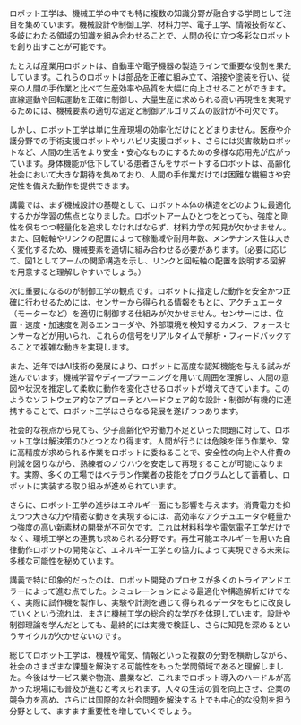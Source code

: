 ロボット工学は、機械工学の中でも特に複数の知識分野が融合する学問として注目を集めています。機械設計や制御工学、材料力学、電子工学、情報技術など、多岐にわたる領域の知識を組み合わせることで、人間の役に立つ多彩なロボットを創り出すことが可能です。

たとえば産業用ロボットは、自動車や電子機器の製造ラインで重要な役割を果たしています。これらのロボットは部品を正確に組み立て、溶接や塗装を行い、従来の人間の手作業と比べて生産効率や品質を大幅に向上させることができます。直線運動や回転運動を正確に制御し、大量生産に求められる高い再現性を実現するためには、機械要素の適切な選定と制御アルゴリズムの設計が不可欠です。

しかし、ロボット工学は単に生産現場の効率化だけにとどまりません。医療や介護分野での手術支援ロボットやリハビリ支援ロボット、さらには災害救助ロボットなど、人間の生活をより安全・安心なものにするための多様な応用先が広がっています。身体機能が低下している患者さんをサポートするロボットは、高齢化社会において大きな期待を集めており、人間の手作業だけでは困難な繊細さや安定性を備えた動作を提供できます。

講義では、まず機械設計の基礎として、ロボット本体の構造をどのように最適化するかが学習の焦点となりました。ロボットアームひとつをとっても、強度と剛性を保ちつつ軽量化を追求しなければならず、材料力学の知見が欠かせません。また、回転軸やリンクの配置によって稼働域や耐用年数、メンテナンス性は大きく変化するため、機械要素を適切に組み合わせる必要があります。（必要に応じて、図1としてアームの関節構造を示し、リンクと回転軸の配置を説明する図解を用意すると理解しやすいでしょう。）

次に重要になるのが制御工学の観点です。ロボットに指定した動作を安全かつ正確に行わせるためには、センサーから得られる情報をもとに、アクチュエータ（モーターなど）を適切に制御する仕組みが欠かせません。センサーには、位置・速度・加速度を測るエンコーダや、外部環境を検知するカメラ、フォースセンサーなどが用いられ、これらの信号をリアルタイムで解析・フィードバックすることで複雑な動きを実現します。

また、近年ではAI技術の発展により、ロボットに高度な認知機能を与える試みが進んでいます。機械学習やディープラーニングを用いて周囲を理解し、人間の意図や状況を推定して柔軟に動作を変化させるロボットが増えてきています。このようなソフトウェア的なアプローチとハードウェア的な設計・制御が有機的に連携することで、ロボット工学はさらなる発展を遂げつつあります。

社会的な視点から見ても、少子高齢化や労働力不足といった問題に対して、ロボット工学は解決策のひとつとなり得ます。人間が行うには危険を伴う作業や、常に高精度が求められる作業をロボットに委ねることで、安全性の向上や人件費の削減を図りながら、熟練者のノウハウを安定して再現することが可能になります。実際、多くの工場ではベテラン作業者の技能をプログラムとして蓄積し、ロボットに実装する取り組みが進められています。

さらに、ロボット工学の進歩はエネルギー面にも影響を与えます。消費電力を抑えつつ大きな力や精密な動きを実現するには、高効率なアクチュエータや軽量かつ強度の高い新素材の開発が不可欠です。これは材料科学や電気電子工学だけでなく、環境工学との連携も求められる分野です。再生可能エネルギーを用いた自律動作ロボットの開発など、エネルギー工学との協力によって実現できる未来は多様な可能性を秘めています。

講義で特に印象的だったのは、ロボット開発のプロセスが多くのトライアンドエラーによって進む点でした。シミュレーションによる最適化や構造解析だけでなく、実際に試作機を製作し、実験や計測を通じて得られるデータをもとに改良していくという流れは、まさに機械工学の総合的な学びを体現しています。設計や制御理論を学んだとしても、最終的には実機で検証し、さらに知見を深めるというサイクルが欠かせないのです。

総じてロボット工学は、機械や電気、情報といった複数の分野を横断しながら、社会のさまざまな課題を解決する可能性をもった学問領域であると理解しました。今後はサービス業や物流、農業など、これまでロボット導入のハードルが高かった現場にも普及が進むと考えられます。人々の生活の質を向上させ、企業の競争力を高め、さらには国際的な社会問題を解決する上でも中心的な役割を担う分野として、ますます重要性を増していくでしょう。